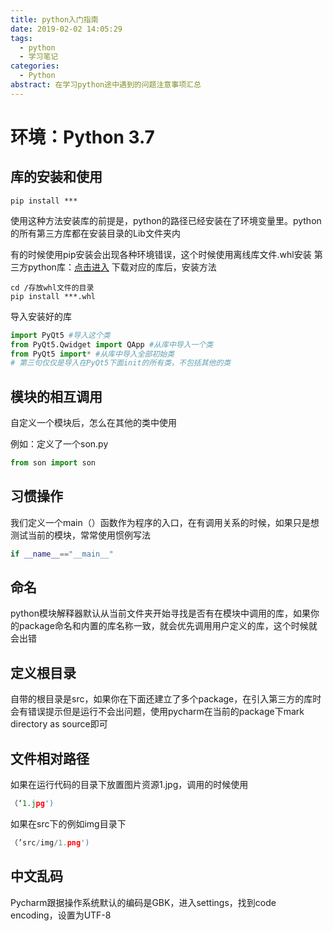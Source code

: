 ```yaml
---
title: python入门指南
date: 2019-02-02 14:05:29
tags:
  - python
  - 学习笔记
categories:
  - Python
abstract: 在学习python途中遇到的问题注意事项汇总
---
```


# 环境：Python 3.7

## 库的安装和使用

```shell
pip install ***
```

使用这种方法安装库的前提是，python的路径已经安装在了环境变量里。python的所有第三方库都在安装目录的Lib文件夹内
<!--more-->
有的时候使用pip安装会出现各种环境错误，这个时候使用离线库文件.whl安装
第三方python库：[点击进入](https://www.lfd.uci.edu/~gohlke/pythonlibs/)
下载对应的库后，安装方法

```shell
cd /存放whl文件的目录
pip install ***.whl
```

导入安装好的库

```python
import PyQt5 #导入这个类
from PyQt5.Qwidget import QApp #从库中导入一个类
from PyQt5 import* #从库中导入全部初始类
# 第三句仅仅是导入在PyQt5下面init的所有类，不包括其他的类
```



## 模块的相互调用

自定义一个模块后，怎么在其他的类中使用

例如：定义了一个son.py

```python
from son import son
```



## 习惯操作

我们定义一个main（）函数作为程序的入口，在有调用关系的时候，如果只是想测试当前的模块，常常使用惯例写法

```python
if __name__=="__main__"
```



## 命名

python模块解释器默认从当前文件夹开始寻找是否有在模块中调用的库，如果你的package命名和内置的库名称一致，就会优先调用用户定义的库，这个时候就会出错



## 定义根目录

自带的根目录是src，如果你在下面还建立了多个package，在引入第三方的库时会有错误提示但是运行不会出问题，使用pycharm在当前的package下mark directory as source即可


## 文件相对路径

如果在运行代码的目录下放置图片资源1.jpg，调用的时候使用

```python
（‘1.jpg')
```

如果在src下的例如img目录下

```python
（’src/img/1.png')
```



## 中文乱码

Pycharm跟据操作系统默认的编码是GBK，进入settings，找到code encoding，设置为UTF-8